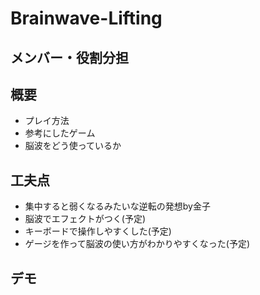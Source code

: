 # Brainwave-Lifting
## メンバー・役割分担
## 概要
- プレイ方法
- 参考にしたゲーム
- 脳波をどう使っているか
## 工夫点
- 集中すると弱くなるみたいな逆転の発想by金子
- 脳波でエフェクトがつく(予定)
- キーボードで操作しやすくした(予定)
- ゲージを作って脳波の使い方がわかりやすくなった(予定)
## デモ
